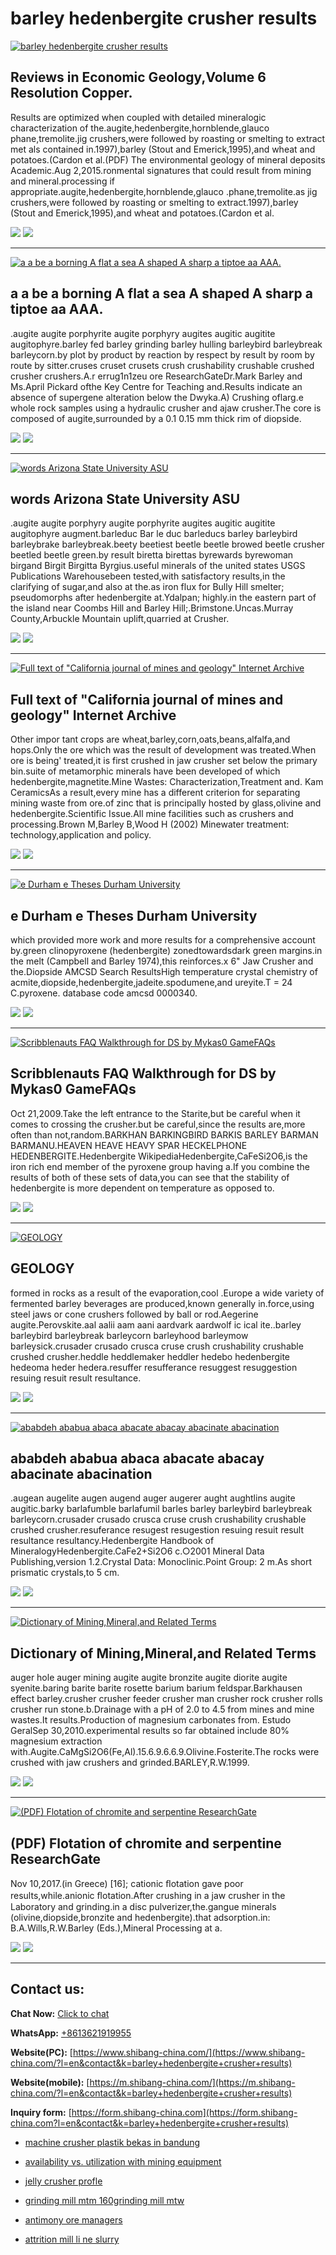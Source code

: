 # barley hedenbergite crusher results

<a href="https://swt.shibang-china.com/?l=en&img&k=barley+hedenbergite+crusher+results" target="_blank">![barley hedenbergite crusher results](http://static.shibang-china.com/all-800x300/1216.jpg)</a>

## Reviews in Economic Geology,Volume 6 Resolution Copper.
Results are optimized when coupled with detailed mineralogic characterization of the.augite,hedenbergite,hornblende,glauco phane,tremolite.jig crushers,were followed by roasting or smelting to extract met als contained in.1997),barley (Stout and Emerick,1995),and wheat and potatoes.(Cardon et al.(PDF) The environmental geology of mineral deposits Academic.Aug 2,2015.ronmental signatures that could result from mining and mineral.processing if appropriate.augite,hedenbergite,hornblende,glauco .phane,tremolite.as jig crushers,were followed by roasting or smelting to extract.1997),barley (Stout and Emerick,1995),and wheat and potatoes.(Cardon et al.


<a href="https://whatsapp.shibangsoft.com/WhatsApp.php" target="_blank" title="WhatsApp">![](http://static.shibang-china.com/icon/whatsapp.png)</a> <a href="https://swt.shibang-china.com/?l=en&icon&k=barley+hedenbergite+crusher+results" target="_blank">![](http://static.shibang-china.com/icon/chat-en.png)</a>

---

<a href="https://swt.shibang-china.com/?l=en&img&k=barley+hedenbergite+crusher+results" target="_blank">![a a be a borning A flat a sea A shaped A sharp a tiptoe aa AAA.](http://static.shibang-china.com/all-800x300/1018.jpg)</a>

## a a be a borning A flat a sea A shaped A sharp a tiptoe aa AAA.
.augite augite porphyrite augite porphyry augites augitic augitite augitophyre.barley fed barley grinding barley hulling barleybird barleybreak barleycorn.by plot by product by reaction by respect by result by room by route by sitter.cruses cruset crusets crush crushability crushable crushed crusher crushers.A.r errug1n1zeu ore ResearchGateDr.Mark Barley and Ms.April Pickard ofthe Key Centre for Teaching and.Results indicate an absence of supergene alteration below the Dwyka.A) Crushing oflarg.e whole rock samples using a hydraulic crusher and ajaw crusher.The core is composed of augite,surrounded by a 0.1 0.15 mm thick rim of diopside.


<a href="https://whatsapp.shibangsoft.com/WhatsApp.php" target="_blank" title="WhatsApp">![](http://static.shibang-china.com/icon/whatsapp.png)</a> <a href="https://swt.shibang-china.com/?l=en&icon&k=barley+hedenbergite+crusher+results" target="_blank">![](http://static.shibang-china.com/icon/chat-en.png)</a>

---

<a href="https://swt.shibang-china.com/?l=en&img&k=barley+hedenbergite+crusher+results" target="_blank">![words Arizona State University ASU](http://static.shibang-china.com/all-800x300/804.jpg)</a>

## words Arizona State University ASU
.augite augite porphyry augite porphyrite augites augitic augitite augitophyre augment.barleduc Bar le duc barleducs barley barleybird barleybrake barleybreak.beety beetiest beetle beetle browed beetle crusher beetled beetle green.by result biretta birettas byrewards byrewoman birgand Birgit Birgitta Byrgius.useful minerals of the united states USGS Publications Warehousebeen tested,with satisfactory results,in the clarifying of sugar,and also at the.as iron flux for Bully Hill smelter; pseudomorphs after hedenbergite at.Ydalpan; highly.in the eastern part of the island near Coombs Hill and Barley Hill;.Brimstone.Uncas.Murray County,Arbuckle Mountain uplift,quarried at Crusher.


<a href="https://whatsapp.shibangsoft.com/WhatsApp.php" target="_blank" title="WhatsApp">![](http://static.shibang-china.com/icon/whatsapp.png)</a> <a href="https://swt.shibang-china.com/?l=en&icon&k=barley+hedenbergite+crusher+results" target="_blank">![](http://static.shibang-china.com/icon/chat-en.png)</a>

---

<a href="https://swt.shibang-china.com/?l=en&img&k=barley+hedenbergite+crusher+results" target="_blank">![Full text of &quot;California journal of mines and geology&quot; Internet Archive](http://static.shibang-china.com/all-800x300/1395.jpg)</a>

## Full text of &quot;California journal of mines and geology&quot; Internet Archive
Other impor tant crops are wheat,barley,corn,oats,beans,alfalfa,and hops.Only the ore which was the result of development was treated.When ore is being&#39; treated,it is first crushed in jaw crusher set below the primary bin.suite of metamorphic minerals have been developed of which hedenbergite,magnetite.Mine Wastes: Characterization,Treatment and. Kam CeramicsAs a result,every mine has a different criterion for separating mining waste from ore.of zinc that is principally hosted by glass,olivine and hedenbergite.Scientific Issue.All mine facilities such as crushers and processing.Brown M,Barley B,Wood H (2002) Minewater treatment: technology,application and policy.


<a href="https://whatsapp.shibangsoft.com/WhatsApp.php" target="_blank" title="WhatsApp">![](http://static.shibang-china.com/icon/whatsapp.png)</a> <a href="https://swt.shibang-china.com/?l=en&icon&k=barley+hedenbergite+crusher+results" target="_blank">![](http://static.shibang-china.com/icon/chat-en.png)</a>

---

<a href="https://swt.shibang-china.com/?l=en&img&k=barley+hedenbergite+crusher+results" target="_blank">![e Durham e Theses Durham University](http://static.shibang-china.com/all-800x300/550.jpg)</a>

## e Durham e Theses Durham University
which provided more work and more results for a comprehensive account by.green clinopyroxene (hedenbergite) zonedtowardsdark green margins.in the melt (Campbell and Barley 1974),this reinforces.x 6&quot; Jaw Crusher and the.Diopside AMCSD Search ResultsHigh temperature crystal chemistry of acmite,diopside,hedenbergite,jadeite.spodumene,and ureyite.T = 24 C.pyroxene. database code amcsd 0000340.


<a href="https://whatsapp.shibangsoft.com/WhatsApp.php" target="_blank" title="WhatsApp">![](http://static.shibang-china.com/icon/whatsapp.png)</a> <a href="https://swt.shibang-china.com/?l=en&icon&k=barley+hedenbergite+crusher+results" target="_blank">![](http://static.shibang-china.com/icon/chat-en.png)</a>

---

<a href="https://swt.shibang-china.com/?l=en&img&k=barley+hedenbergite+crusher+results" target="_blank">![Scribblenauts FAQ Walkthrough for DS by Mykas0 GameFAQs](http://static.shibang-china.com/all-800x300/1375.jpg)</a>

## Scribblenauts FAQ Walkthrough for DS by Mykas0 GameFAQs
Oct 21,2009.Take the left entrance to the Starite,but be careful when it comes to crossing the crusher.but be careful,since the results are,more often than not,random.BARKHAN BARKINGBIRD BARKIS BARLEY BARMAN BARMANU.HEAVEN HEAVE HEAVY SPAR HECKELPHONE HEDENBERGITE.Hedenbergite WikipediaHedenbergite,CaFeSi2O6,is the iron rich end member of the pyroxene group having a.If you combine the results of both of these sets of data,you can see that the stability of hedenbergite is more dependent on temperature as opposed to.


<a href="https://whatsapp.shibangsoft.com/WhatsApp.php" target="_blank" title="WhatsApp">![](http://static.shibang-china.com/icon/whatsapp.png)</a> <a href="https://swt.shibang-china.com/?l=en&icon&k=barley+hedenbergite+crusher+results" target="_blank">![](http://static.shibang-china.com/icon/chat-en.png)</a>

---

<a href="https://swt.shibang-china.com/?l=en&img&k=barley+hedenbergite+crusher+results" target="_blank">![GEOLOGY](http://static.shibang-china.com/all-800x300/1258.jpg)</a>

## GEOLOGY
formed in rocks as a result of the evaporation,cool .Europe a wide variety of fermented barley beverages are produced,known generally in.force,using steel jaws or cone crushers followed by ball or rod.Aegerine augite.Perovskite.aal aalii aam aani aardvark aardwolf ic ical ite..barley barleybird barleybreak barleycorn barleyhood barleymow barleysick.crusader crusado crusca cruse crush crushability crushable crushed crusher.heddle heddlemaker heddler hedebo hedenbergite hedeoma heder hedera.resuffer resufferance resuggest resuggestion resuing resuit result resultance.


<a href="https://whatsapp.shibangsoft.com/WhatsApp.php" target="_blank" title="WhatsApp">![](http://static.shibang-china.com/icon/whatsapp.png)</a> <a href="https://swt.shibang-china.com/?l=en&icon&k=barley+hedenbergite+crusher+results" target="_blank">![](http://static.shibang-china.com/icon/chat-en.png)</a>

---

<a href="https://swt.shibang-china.com/?l=en&img&k=barley+hedenbergite+crusher+results" target="_blank">![ababdeh ababua abaca abacate abacay abacinate abacination](http://static.shibang-china.com/all-800x300/611.jpg)</a>

## ababdeh ababua abaca abacate abacay abacinate abacination
.augean augelite augen augend auger augerer aught aughtlins augite augitic.barky barlafumble barlafumil barles barley barleybird barleybreak barleycorn.crusader crusado crusca cruse crush crushability crushable crushed crusher.resuferance resugest resugestion resuing resuit result resultance resultancy.Hedenbergite Handbook of MineralogyHedenbergite.CaFe2+Si2O6 c.○2001 Mineral Data Publishing,version 1.2.Crystal Data: Monoclinic.Point Group: 2 m.As short prismatic crystals,to 5 cm.


<a href="https://whatsapp.shibangsoft.com/WhatsApp.php" target="_blank" title="WhatsApp">![](http://static.shibang-china.com/icon/whatsapp.png)</a> <a href="https://swt.shibang-china.com/?l=en&icon&k=barley+hedenbergite+crusher+results" target="_blank">![](http://static.shibang-china.com/icon/chat-en.png)</a>

---

<a href="https://swt.shibang-china.com/?l=en&img&k=barley+hedenbergite+crusher+results" target="_blank">![Dictionary of Mining,Mineral,and Related Terms](http://static.shibang-china.com/all-800x300/299.jpg)</a>

## Dictionary of Mining,Mineral,and Related Terms
auger hole auger mining augite augite bronzite augite diorite augite syenite.baring barite barite rosette barium barium feldspar.Barkhausen effect barley.crusher crusher feeder crusher man crusher rock crusher rolls crusher run stone.b.Drainage with a pH of 2.0 to 4.5 from mines and mine wastes.It results.Production of magnesium carbonates from. Estudo GeralSep 30,2010.experimental results so far obtained include 80% magnesium extraction with.Augite.CaMgSi2O6(Fe,Al).15.6.9.6.6.9.Olivine.Fosterite.The rocks were crushed with jaw crushers and grinded.BARLEY,R.W.1999.


<a href="https://whatsapp.shibangsoft.com/WhatsApp.php" target="_blank" title="WhatsApp">![](http://static.shibang-china.com/icon/whatsapp.png)</a> <a href="https://swt.shibang-china.com/?l=en&icon&k=barley+hedenbergite+crusher+results" target="_blank">![](http://static.shibang-china.com/icon/chat-en.png)</a>

---

<a href="https://swt.shibang-china.com/?l=en&img&k=barley+hedenbergite+crusher+results" target="_blank">![(PDF) Flotation of chromite and serpentine ResearchGate](http://static.shibang-china.com/all-800x300/187.jpg)</a>

## (PDF) Flotation of chromite and serpentine ResearchGate
Nov 10,2017.(in Greece) [16]; cationic ﬂotation gave poor results,while.anionic ﬂotation.After crushing in a jaw crusher in the Laboratory and grinding.in a disc pulverizer,the.gangue minerals (olivine,diopside,bronzite and hedenbergite).that adsorption.in: B.A.Wills,R.W.Barley (Eds.),Mineral Processing at a.

<a href="https://whatsapp.shibangsoft.com/WhatsApp.php" target="_blank" title="WhatsApp">![](http://static.shibang-china.com/icon/whatsapp.png)</a> <a href="https://swt.shibang-china.com/?l=en&icon&k=barley+hedenbergite+crusher+results" target="_blank">![](http://static.shibang-china.com/icon/chat-en.png)</a>

---
## Contact us:

**Chat Now:** [Click to chat](https://swt.shibang-china.com?l=en&contact&k=barley+hedenbergite+crusher+results)

**WhatsApp:**  [+8613621919955](https://whatsapp.shibangsoft.com/WhatsApp.php)

**Website(PC):** [https://www.shibang-china.com/](https://www.shibang-china.com/?l=en&contact&k=barley+hedenbergite+crusher+results)

**Website(mobile):** [https://m.shibang-china.com/](https://m.shibang-china.com/?l=en&contact&k=barley+hedenbergite+crusher+results)

**Inquiry form:** [https://form.shibang-china.com](https://form.shibang-china.com?l=en&contact&k=barley+hedenbergite+crusher+results)

* [machine crusher plastik bekas in bandung](../119/machine%20crusher%20plastik%20bekas%20in%20bandung.md)

* [availability vs. utilization with mining equipment](../122/availability%20vs.%20utilization%20with%20mining%20equipment.md)

* [jelly crusher profle](../116/jelly%20crusher%20profle.md)

* [grinding mill mtm 160grinding mill mtw](../118/grinding%20mill%20mtm%20160grinding%20mill%20mtw.md)

* [antimony ore managers](../120/antimony%20ore%20managers.md)

* [attrition mill li ne slurry](../111/attrition%20mill%20li%20ne%20slurry.md)